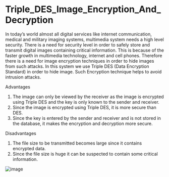 # Triple_DES_Image_Encryption_And_Decryption
   In today’s world almost all digital services like internet communication, medical and military imaging systems, multimedia system needs a high level security. There is a need for security level in order to safely store and transmit digital images containing critical information. This is because of the faster growth in multimedia technology, internet and cell phones. Therefore there is a need for image encryption techniques in order to hide images from such attacks. In this system we use Triple DES (Data Encryption Standard) in order to hide image. Such Encryption technique helps to avoid intrusion attacks.
    
Advantages
1. The image can only be viewed by the receiver as the image is encrypted using Triple DES and the key is only known to the sender and receiver.
2. Since the image is encrypted using Triple DES, it is more secure than DES.
3. Since the key is entered by the sender and receiver and is not stored in the database, it makes the encryption and decryption more secure.

Disadvantages

1. The file size to be transmitted becomes large since it contains encrypted data.
2. Since the file size is huge it can be suspected to contain some critical information.

![image](https://user-images.githubusercontent.com/49657859/151822663-6f9297e3-41b2-49ba-b33f-2a6fb46730aa.png)
